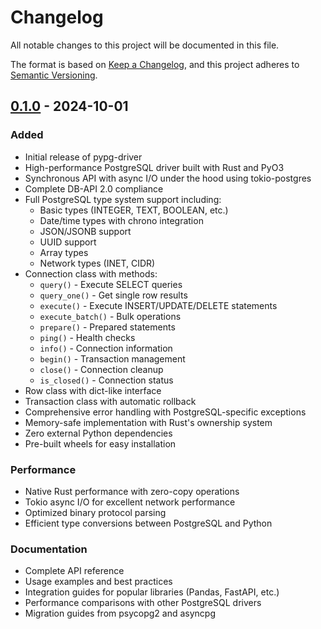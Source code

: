 # Changelog

All notable changes to this project will be documented in this file.

The format is based on [Keep a Changelog](https://keepachangelog.com/en/1.0.0/),
and this project adheres to [Semantic Versioning](https://semver.org/spec/v2.0.0.html).

## [0.1.0] - 2024-10-01

### Added
- Initial release of pypg-driver
- High-performance PostgreSQL driver built with Rust and PyO3
- Synchronous API with async I/O under the hood using tokio-postgres
- Complete DB-API 2.0 compliance
- Full PostgreSQL type system support including:
  - Basic types (INTEGER, TEXT, BOOLEAN, etc.)
  - Date/time types with chrono integration
  - JSON/JSONB support
  - UUID support
  - Array types
  - Network types (INET, CIDR)
- Connection class with methods:
  - `query()` - Execute SELECT queries
  - `query_one()` - Get single row results
  - `execute()` - Execute INSERT/UPDATE/DELETE statements
  - `execute_batch()` - Bulk operations
  - `prepare()` - Prepared statements
  - `ping()` - Health checks
  - `info()` - Connection information
  - `begin()` - Transaction management
  - `close()` - Connection cleanup
  - `is_closed()` - Connection status
- Row class with dict-like interface
- Transaction class with automatic rollback
- Comprehensive error handling with PostgreSQL-specific exceptions
- Memory-safe implementation with Rust's ownership system
- Zero external Python dependencies
- Pre-built wheels for easy installation

### Performance
- Native Rust performance with zero-copy operations
- Tokio async I/O for excellent network performance
- Optimized binary protocol parsing
- Efficient type conversions between PostgreSQL and Python

### Documentation
- Complete API reference
- Usage examples and best practices
- Integration guides for popular libraries (Pandas, FastAPI, etc.)
- Performance comparisons with other PostgreSQL drivers
- Migration guides from psycopg2 and asyncpg

[0.1.0]: https://github.com/magi8101/pypg-driver/releases/tag/v0.1.0